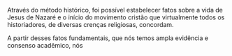 Através do método histórico, foi possível estabelecer fatos sobre a vida de Jesus de Nazaré e o início do movimento cristão que virtualmente todos os historiadores, de diversas crenças religiosas, concordam.

A partir desses fatos fundamentais, que nós temos ampla evidência e consenso acadêmico, nós 